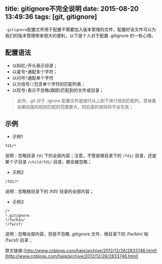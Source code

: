 title: gitignore不完全说明
date: 2015-08-20 13:49:36
tags: [git, gitignore]
---

`.gitignore`配置文件用于配置不需要加入版本管理的文件，配置好该文件可以为我们的版本管理带来很大的便利，以下是个人对于配置 .gitignore 的一些心得。
<!--more-->

## 配置语法

- 以斜杠`/`开头表示目录；
- 以星号`*`通配多个字符；
- 以问号`?`通配单个字符
- 以方括号`[]`包含单个字符的匹配列表；
- 以叹号`!`表示不忽略(跟踪)匹配到的文件或目录；

>此外，git 对于 .ignore 配置文件是按行从上到下进行规则匹配的，意味着如果前面的规则匹配的范围更大，则后面的规则将不会生效；

## 示例

- 示例1
```
fd1/*
```

说明：忽略目录 `fd1` 下的全部内容；注意，不管是根目录下的 `/fd1/` 目录，还是某个子目录 `/child/fd1/` 目录，都会被忽略；

- 示例2
```
/fd1/*
```

说明：忽略根目录下的 /fd1/ 目录的全部内容；

- 示例3
```
/*
!.gitignore
!/fw/bin/
!/fw/sf/
```

说明：忽略全部内容，但是不忽略 .gitignore 文件、根目录下的 /fw/bin/ 和 /fw/sf/ 目录；

原文链接:[http://www.cnblogs.com/haiq/archive/2012/12/26/2833746.html](http://www.cnblogs.com/haiq/archive/2012/12/26/2833746.html)


